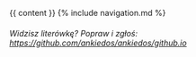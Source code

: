 {{ content }}
{% include navigation.md %}
<head><title>{{ page.title }}</title></head>

###### Widzisz literówkę? Popraw i zgłoś: <https://github.com/ankiedos/ankiedos/github.io>

